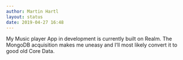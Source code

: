 ```yaml
---
author: Martin Hartl
layout: status
date: 2019-04-27 16:48
---
```

My Music player App in development is currently built on Realm. The MongoDB acquisition makes me uneasy and I‘ll most likely convert it to good old Core Data.